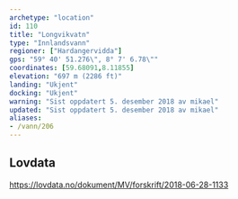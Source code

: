 ```yaml
---
archetype: "location"
id: 110
title: "Longvikvatn"
type: "Innlandsvann"
regioner: ["Hardangervidda"]
gps: "59° 40' 51.276\", 8° 7' 6.78\""
coordinates: [59.68091,8.11855]
elevation: "697 m (2286 ft)"
landing: "Ukjent"
docking: "Ukjent"
warning: "Sist oppdatert 5. desember 2018 av mikael"
updated: "Sist oppdatert 5. desember 2018 av mikael"
aliases:
- /vann/206
---
```




## Lovdata

https://lovdata.no/dokument/MV/forskrift/2018-06-28-1133
